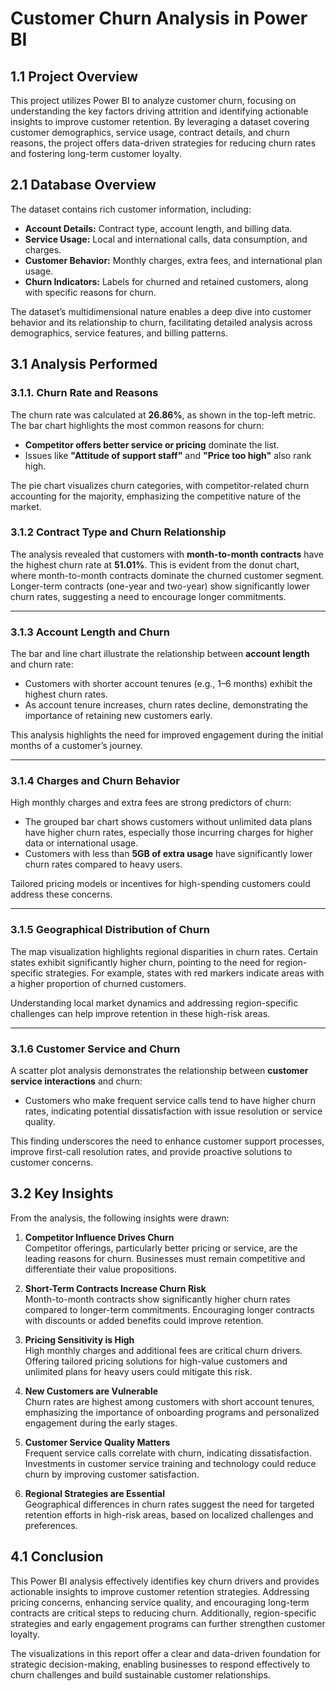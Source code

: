 # Customer Churn Analysis in Power BI
## 1.1 Project Overview

This project utilizes Power BI to analyze customer churn, focusing on understanding the key factors driving attrition and identifying actionable insights to improve customer retention. By leveraging a dataset covering customer demographics, service usage, contract details, and churn reasons, the project offers data-driven strategies for reducing churn rates and fostering long-term customer loyalty.
## 2.1 Database Overview

The dataset contains rich customer information, including:

- **Account Details:** Contract type, account length, and billing data.  
- **Service Usage:** Local and international calls, data consumption, and charges.  
- **Customer Behavior:** Monthly charges, extra fees, and international plan usage.  
- **Churn Indicators:** Labels for churned and retained customers, along with specific reasons for churn.  

The dataset’s multidimensional nature enables a deep dive into customer behavior and its relationship to churn, facilitating detailed analysis across demographics, service features, and billing patterns.
## 3.1 Analysis Performed

### 3.1.1. Churn Rate and Reasons

The churn rate was calculated at **26.86%**, as shown in the top-left metric. The bar chart highlights the most common reasons for churn:

- **Competitor offers better service or pricing** dominate the list.  
- Issues like **"Attitude of support staff"** and **"Price too high"** also rank high.  

The pie chart visualizes churn categories, with competitor-related churn accounting for the majority, emphasizing the competitive nature of the market.
### 3.1.2 Contract Type and Churn Relationship

The analysis revealed that customers with **month-to-month contracts** have the highest churn rate at **51.01%**. This is evident from the donut chart, where month-to-month contracts dominate the churned customer segment. Longer-term contracts (one-year and two-year) show significantly lower churn rates, suggesting a need to encourage longer commitments.

---

### 3.1.3 Account Length and Churn

The bar and line chart illustrate the relationship between **account length** and churn rate:

- Customers with shorter account tenures (e.g., 1–6 months) exhibit the highest churn rates.  
- As account tenure increases, churn rates decline, demonstrating the importance of retaining new customers early.  

This analysis highlights the need for improved engagement during the initial months of a customer’s journey.

---

### 3.1.4 Charges and Churn Behavior

High monthly charges and extra fees are strong predictors of churn:

- The grouped bar chart shows customers without unlimited data plans have higher churn rates, especially those incurring charges for higher data or international usage.  
- Customers with less than **5GB of extra usage** have significantly lower churn rates compared to heavy users.  

Tailored pricing models or incentives for high-spending customers could address these concerns.

---

### 3.1.5 Geographical Distribution of Churn

The map visualization highlights regional disparities in churn rates. Certain states exhibit significantly higher churn, pointing to the need for region-specific strategies. For example, states with red markers indicate areas with a higher proportion of churned customers.

Understanding local market dynamics and addressing region-specific challenges can help improve retention in these high-risk areas.

---

### 3.1.6 Customer Service and Churn

A scatter plot analysis demonstrates the relationship between **customer service interactions** and churn:

- Customers who make frequent service calls tend to have higher churn rates, indicating potential dissatisfaction with issue resolution or service quality.  

This finding underscores the need to enhance customer support processes, improve first-call resolution rates, and provide proactive solutions to customer concerns.

## 3.2 Key Insights

From the analysis, the following insights were drawn:

1. **Competitor Influence Drives Churn**  
   Competitor offerings, particularly better pricing or service, are the leading reasons for churn. Businesses must remain competitive and differentiate their value propositions.

2. **Short-Term Contracts Increase Churn Risk**  
   Month-to-month contracts show significantly higher churn rates compared to longer-term commitments. Encouraging longer contracts with discounts or added benefits could improve retention.

3. **Pricing Sensitivity is High**  
   High monthly charges and additional fees are critical churn drivers. Offering tailored pricing solutions for high-value customers and unlimited plans for heavy users could mitigate this risk.

4. **New Customers are Vulnerable**  
   Churn rates are highest among customers with short account tenures, emphasizing the importance of onboarding programs and personalized engagement during the early stages.

5. **Customer Service Quality Matters**  
   Frequent service calls correlate with churn, indicating dissatisfaction. Investments in customer service training and technology could reduce churn by improving customer satisfaction.

6. **Regional Strategies are Essential**  
   Geographical differences in churn rates suggest the need for targeted retention efforts in high-risk areas, based on localized challenges and preferences.
## 4.1 Conclusion

This Power BI analysis effectively identifies key churn drivers and provides actionable insights to improve customer retention strategies. Addressing pricing concerns, enhancing service quality, and encouraging long-term contracts are critical steps to reducing churn. Additionally, region-specific strategies and early engagement programs can further strengthen customer loyalty.

The visualizations in this report offer a clear and data-driven foundation for strategic decision-making, enabling businesses to respond effectively to churn challenges and build sustainable customer relationships.
